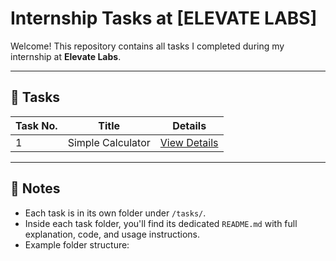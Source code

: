 # Internship Tasks at [ELEVATE LABS]

Welcome! This repository contains all tasks I completed during my internship at **Elevate Labs**.

---

## 📂 Tasks

| Task No. | Title | Details |
|----------|-------|---------|
| 1 | Simple Calculator | [View Details](./tasks/task-1/README.md) |

---

## 📌 Notes

- Each task is in its own folder under `/tasks/`.
- Inside each task folder, you'll find its dedicated `README.md` with full explanation, code, and usage instructions.
- Example folder structure:
